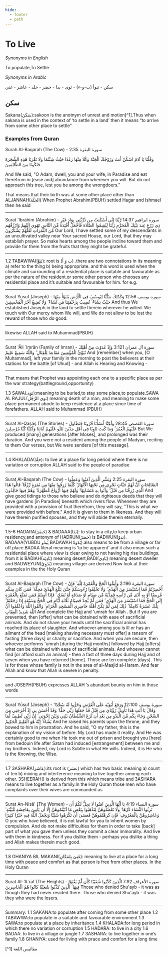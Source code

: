 ```yaml
---
hide:
  - footer
  - path
---
```


# To Live

*Synonyms in English*

To populate,To Settle

*Synonyms in Arabic*

 سكن - تبوأ (ب-و-ء) - ثوى - بدا - حضر - خلد - عاشر - غني 

## سكن

Sakana(سَكَنَ):sakoon is the anotnym of unrest and motion[^1].Thus when sakana is used in the context of ‘to settle in a land’ then it means “to arrive from some other place to settle” 

### Examples from Quran

Surah Al-Baqarah (The Cow) - سورة البقرة
2:35

وَقُلْنَا يَا آدَمُ اسْكُنْ أَنتَ وَزَوْجُكَ الْجَنَّةَ وَكُلَا مِنْهَا رَغَدًا حَيْثُ شِئْتُمَا وَلَا تَقْرَبَا هَٰذِهِ الشَّجَرَةَ فَتَكُونَا مِنَ الظَّالِمِينَ

And We said, "O Adam, dwell, you and your wife, in Paradise and eat therefrom in [ease and] abundance from wherever you will. But do not approach this tree, lest you be among the wrongdoers."


That means that their birth was at some other place other than ALJANNAH(الجَنَّة)
When Prophet Abrahim(PBUH) settled Hagar and Ishmael then he said
________________


Surat 'Ibrāhīm (Abrahim) - سورة ابراهيم
14:37
رَّبَّنَا إِنِّي أَسْكَنتُ مِن ذُرِّيَّتِي بِوَادٍ غَيْرِ ذِي زَرْعٍ عِندَ بَيْتِكَ الْمُحَرَّمِ رَبَّنَا لِيُقِيمُوا الصَّلَاةَ فَاجْعَلْ أَفْئِدَةً مِّنَ النَّاسِ تَهْوِي إِلَيْهِمْ وَارْزُقْهُم مِّنَ الثَّمَرَاتِ لَعَلَّهُمْ يَشْكُرُونَ
Our Lord, I have settled some of my descendants in an uncultivated valley near Your sacred House, our Lord, that they may establish prayer. So make hearts among the people incline toward them and provide for them from the fruits that they might be grateful.
________________




1.2 TABAWWA(تَبَوَّا): root is (ب وَ أَ) .there are two connotations in its meaning a) refer to the thing b) being appropriate. and this word is used when the climate and surrounding of a residential place is suitable and favourable as per the nature of the resident.or some other person who chooses any residential place and it’s suitable and favourable for him. for e.g.
________________


Surat Yūsuf (Joseph) - سورة يوسف
12:56
وَكَذَٰلِكَ مَكَّنَّا لِيُوسُفَ فِي الْأَرْضِ يَتَبَوَّأُ مِنْهَا حَيْثُ يَشَاءُ ۚ نُصِيبُ بِرَحْمَتِنَا مَن نَّشَاءُ ۖ وَلَا نُضِيعُ أَجْرَ الْمُحْسِنِينَ
And thus We established Joseph in the land to settle therein wherever he willed. We touch with Our mercy whom We will, and We do not allow to be lost the reward of those who do good.
________________


likewise ALLAH said to Muhammad(PBUH)
________________


Surat 'Āli `Imrān (Family of Imran) - سورة آل عمران
3:121
وَإِذْ غَدَوْتَ مِنْ أَهْلِكَ تُبَوِّئُ الْمُؤْمِنِينَ مَقَاعِدَ لِلْقِتَالِ ۗ وَاللَّهُ سَمِيعٌ عَلِيمٌ
And [remember] when you, [O Muhammad], left your family in the morning to post the believers at their stations for the battle [of Uhud] - and Allah is Hearing and Knowing -
________________


That means that Prophet was appointing each one to a specific place as per the war strategy(battleground,opportunity)


1.3 SAWA(ثوَى):meaning to be buried,to stay some place,to populate.SAWA AL RAJUL(ثوَى الرَّجُل) meaning death of a man, and meaning to make some place permanent abode.to keep residence at a place since time of forefathers. ALLAH said to Muhammad (PBUH)
________________


Surat Al-Qaşaş (The Stories) - سورة القصص
28:45
وَلَٰكِنَّا أَنشَأْنَا قُرُونًا فَتَطَاوَلَ عَلَيْهِمُ الْعُمُرُ ۚ وَمَا كُنتَ ثَاوِيًا فِي أَهْلِ مَدْيَنَ تَتْلُو عَلَيْهِمْ آيَاتِنَا وَلَٰكِنَّا كُنَّا مُرْسِلِينَ
But We produced [many] generations [after Moses], and prolonged was their duration. And you were not a resident among the people of Madyan, reciting to them Our verses, but We were senders [of this message].
________________




1.4 KHALADA(خلَدَ): to live at a place for long period where there is no variation or corruption
ALLAH said to the people of paradise
________________


Surat Al-Baqarah (The Cow) - سورة البقرة
2:25
وَبَشِّرِ الَّذِينَ آمَنُوا وَعَمِلُوا الصَّالِحَاتِ أَنَّ لَهُمْ جَنَّاتٍ تَجْرِي مِن تَحْتِهَا الْأَنْهَارُ ۖ كُلَّمَا رُزِقُوا مِنْهَا مِن ثَمَرَةٍ رِّزْقًا ۙ قَالُوا هَٰذَا الَّذِي رُزِقْنَا مِن قَبْلُ ۖ وَأُتُوا بِهِ مُتَشَابِهًا ۖ وَلَهُمْ فِيهَا أَزْوَاجٌ مُّطَهَّرَةٌ ۖ وَهُمْ فِيهَا خَالِدُونَ
And give good tidings to those who believe and do righteous deeds that they will have gardens [in Paradise] beneath which rivers flow. Whenever they are provided with a provision of fruit therefrom, they will say, "This is what we were provided with before." And it is given to them in likeness. And they will have therein purified spouses, and they will abide therein eternally.
________________




1.5-6 HADARA(حَضَرَ) & BADAAA(بَدَا): to stay in a city,to keep urban residency,and antonym of HADRUN(حَضرٌ) is BADWUN(بَدوٌ). BADAAA(YUBDU يُبدُو BADAWAH بَدَوَةٌ).also means to be from a village or far off place.BADAA literal meaning is ‘to be apparent’ and it also mean such a residential place where view is clear owing to not having hig rise buildings. from it is BADIAH(بَادِيَة) meaning desert,BADI(بَادِي) meaning desert dweller and BADWEYUN(بَدَوِيٌ) meaning villager are derived
Now look at their examples in the the Holy Quran
________________


Surat Al-Baqarah (The Cow) - سورة البقرة
2:196
وَأَتِمُّوا الْحَجَّ وَالْعُمْرَةَ لِلَّهِ ۚ فَإِنْ أُحْصِرْتُمْ فَمَا اسْتَيْسَرَ مِنَ الْهَدْيِ ۖ وَلَا تَحْلِقُوا رُءُوسَكُمْ حَتَّىٰ يَبْلُغَ الْهَدْيُ مَحِلَّهُ ۚ فَمَن كَانَ مِنكُم مَّرِيضًا أَوْ بِهِ أَذًى مِّن رَّأْسِهِ فَفِدْيَةٌ مِّن صِيَامٍ أَوْ صَدَقَةٍ أَوْ نُسُكٍ ۚ فَإِذَا أَمِنتُمْ فَمَن تَمَتَّعَ بِالْعُمْرَةِ إِلَى الْحَجِّ فَمَا اسْتَيْسَرَ مِنَ الْهَدْيِ ۚ فَمَن لَّمْ يَجِدْ فَصِيَامُ ثَلَاثَةِ أَيَّامٍ فِي الْحَجِّ وَسَبْعَةٍ إِذَا رَجَعْتُمْ ۗ تِلْكَ عَشَرَةٌ كَامِلَةٌ ۗ ذَٰلِكَ لِمَن لَّمْ يَكُنْ أَهْلُهُ حَاضِرِي الْمَسْجِدِ الْحَرَامِ ۚ وَاتَّقُوا اللَّهَ وَاعْلَمُوا أَنَّ اللَّهَ شَدِيدُ الْعِقَابِ
And complete the Hajj and 'umrah for Allah . But if you are prevented, then [offer] what can be obtained with ease of sacrificial animals. And do not shave your heads until the sacrificial animal has reached its place of slaughter. And whoever among you is ill or has an ailment of the head [making shaving necessary must offer] a ransom of fasting [three days] or charity or sacrifice. And when you are secure, then whoever performs 'umrah [during the Hajj months] followed by Hajj [offers] what can be obtained with ease of sacrificial animals. And whoever cannot find [or afford such an animal] - then a fast of three days during Hajj and of seven when you have returned [home]. Those are ten complete [days]. This is for those whose family is not in the area of al-Masjid al-Haram. And fear Allah and know that Allah is severe in penalty.
________________


and JOSEPH(PBUH) expresses ALLAH ’s abundant bounty on him in those words
________________


Surat Yūsuf (Joseph) - سورة يوسف
12:100
وَرَفَعَ أَبَوَيْهِ عَلَى الْعَرْشِ وَخَرُّوا لَهُ سُجَّدًا ۖ وَقَالَ يَا أَبَتِ هَٰذَا تَأْوِيلُ رُؤْيَايَ مِن قَبْلُ قَدْ جَعَلَهَا رَبِّي حَقًّا ۖ وَقَدْ أَحْسَنَ بِي إِذْ أَخْرَجَنِي مِنَ السِّجْنِ وَجَاءَ بِكُم مِّنَ الْبَدْوِ مِن بَعْدِ أَن نَّزَغَ الشَّيْطَانُ بَيْنِي وَبَيْنَ إِخْوَتِي ۚ إِنَّ رَبِّي لَطِيفٌ لِّمَا يَشَاءُ ۚ إِنَّهُ هُوَ الْعَلِيمُ الْحَكِيمُ
And he raised his parents upon the throne, and they bowed to him in prostration. And he said, "O my father, this is the explanation of my vision of before. My Lord has made it reality. And He was certainly good to me when He took me out of prison and brought you [here] from bedouin life after Satan had induced [estrangement] between me and my brothers. Indeed, my Lord is Subtle in what He wills. Indeed, it is He who is the Knowing, the Wise.
________________




1.7 3ASHARA(عَاشَرَ):its root is (عشر) which has two basic meaning a) count of ten b) mixing and interference meaning to live together among each other. 3SHEERAH() is derived from this which means tribe and 3ASHARA means to live together as a family.In the Holy Quran those men who have complaints over their wives are commanded as
________________


Surat An-Nisā' (The Women) - سورة النساء
4:19
يَا أَيُّهَا الَّذِينَ آمَنُوا لَا يَحِلُّ لَكُمْ أَن تَرِثُوا النِّسَاءَ كَرْهًا ۖ وَلَا تَعْضُلُوهُنَّ لِتَذْهَبُوا بِبَعْضِ مَا آتَيْتُمُوهُنَّ إِلَّا أَن يَأْتِينَ بِفَاحِشَةٍ مُّبَيِّنَةٍ ۚ وَعَاشِرُوهُنَّ بِالْمَعْرُوفِ ۚ فَإِن كَرِهْتُمُوهُنَّ فَعَسَىٰ أَن تَكْرَهُوا شَيْئًا وَيَجْعَلَ اللَّهُ فِيهِ خَيْرًا كَثِيرًا
O you who have believed, it is not lawful for you to inherit women by compulsion. And do not make difficulties for them in order to take [back] part of what you gave them unless they commit a clear immorality. And live with them in kindness. For if you dislike them - perhaps you dislike a thing and Allah makes therein much good.
________________




1.8 GHANIYA BIL MAKANI(غَنِيَ بِلمَكَانِ): meaning to live at a place for a long time with peace and comfort as that person is free from other places. In the Holy Quran
________________


Surat Al-'A`rāf (The Heights) - سورة الأعراف
7:92
الَّذِينَ كَذَّبُوا شُعَيْبًا كَأَن لَّمْ يَغْنَوْا فِيهَا ۚ الَّذِينَ كَذَّبُوا شُعَيْبًا كَانُوا هُمُ الْخَاسِرِينَ
Those who denied Shu'ayb - it was as though they had never resided there. Those who denied Shu'ayb - it was they who were the losers.
________________


Summary:
1.1 SAKANA:to populate after coming from some other place
1.2 TABAWWA:to populate in a suitable and favourable environment
1.3 SAWA:to populate at a place by inheritance
1.4 KHALADA:for long period in which there no variation or corruption
1.5 HADARA: to live in a city
1.6 BADAA: to live in a village or jungle
1.7 3ASHARA: to live together in one’s family
1.8 GHANIYA: used for living with prace and comfort for a long time


[^1] مقائيس اللغة